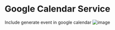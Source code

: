 # Google Calendar Service
Include generate event in google calendar
![image](https://user-images.githubusercontent.com/73068449/231904040-bebb30be-3177-4f35-bdcb-dc74db6209ac.png)
